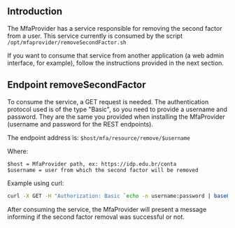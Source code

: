 ## Introduction

The MfaProvider has a service responsible for removing the second factor from a user.
This service currently is consumed by the script `/opt/mfaprovider/removeSecondFactor.sh`

If you want to consume that service from another application (a web admin interface, for example), follow the instructions provided in the next section.

## Endpoint removeSecondFactor

To consume the service, a GET request is needed. The authentication protocol used is of the type "Basic", so you need to provide a username and password. They are the same you provided when installing the MfaProvider (username and password for the REST endpoints).

The endpoint address is: ```$host/mfa/resource/remove/$username```

Where: 

```
$host = MfaProvider path, ex: https://idp.edu.br/conta
$username = user from which the second factor will be removed
```

Example using curl: 
```bash
curl -X GET -H "Authorization: Basic `echo -n username:password | base64`" https://devampto.cafeexpresso.rnp.br/conta/mfa/resource/remove/aluno
```

After consuming the service, the MfaProvider will present a message informing if the second factor removal was successful or not.
